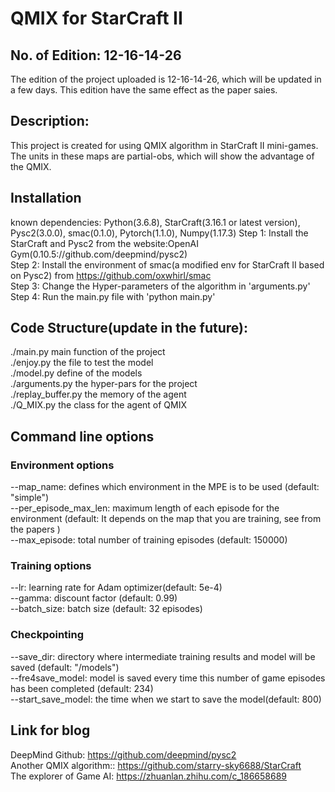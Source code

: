 # QMIX for StarCraft II
## No. of Edition: 12-16-14-26 
The edition of the project uploaded is 12-16-14-26, which will be updated in a few days. This edition have the same effect as the paper saies.

## Description:
This project is created for using QMIX algorithm in StarCraft II mini-games. The units in these maps are partial-obs, which will show the advantage of the QMIX.   

## Installation
known dependencies: Python(3.6.8), StarCraft(3.16.1 or latest version), Pysc2(3.0.0), smac(0.1.0), Pytorch(1.1.0), Numpy(1.17.3)
Step 1: Install the StarCraft and Pysc2 from the website:OpenAI Gym(0.10.5://github.com/deepmind/pysc2)   
Step 2: Install the environment of smac(a modified env for StarCraft II based on Pysc2) from https://github.com/oxwhirl/smac   
Step 3: Change the Hyper-parameters of the algorithm in 'arguments.py'   
Step 4: Run the main.py file with 'python main.py'   
  
## Code Structure(update in the future):
./main.py main function of the project    
./enjoy.py  the file to test the model    
./model.py  define of the models     
./arguments.py  the hyper-pars for the project    
./replay_buffer.py  the memory of the agent    
./Q_MIX.py   the class for the agent of QMIX     

## Command line options
### Environment options 
--map_name: defines which environment in the MPE is to be used (default: "simple")   
--per_episode_max_len: maximum length of each episode for the environment (default: It depends on the map that you are training, see from the papers )     
--max_episode: total number of training episodes (default: 150000)   

### Training options
--lr: learning rate for Adam optimizer(default: 5e-4)   
--gamma: discount factor (default: 0.99)   
--batch_size: batch size (default: 32 episodes)   

### Checkpointing
--save_dir: directory where intermediate training results and model will be saved (default: "/models")    
--fre4save_model: model is saved every time this number of game episodes has been completed (default: 234)   
--start_save_model: the time when we start to save the model(default: 800)   

## Link for blog
DeepMind Github: https://github.com/deepmind/pysc2    
Another QMIX algorithm:: https://github.com/starry-sky6688/StarCraft   
The explorer of Game AI: https://zhuanlan.zhihu.com/c_186658689   
